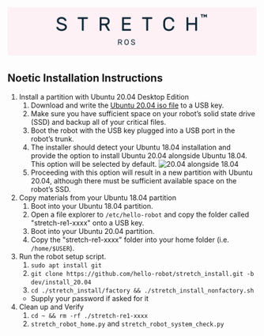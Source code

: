 ![](./images/banner.png)

## Noetic Installation Instructions

1. Install a partition with Ubuntu 20.04 Desktop Edition
    1. Download and write the [Ubuntu 20.04 iso file](https://releases.ubuntu.com/20.04/ubuntu-20.04.2.0-desktop-amd64.iso) to a USB key.
    2. Make sure you have sufficient space on your robot’s solid state drive (SSD) and backup all of your critical files.
    3. Boot the robot with the USB key plugged into a USB port in the robot’s trunk.
    4. The installer should detect your Ubuntu 18.04 installation and provide the option to install Ubuntu 20.04 alongside Ubuntu 18.04. This option will be selected by default. ![20.04 alongside 18.04](./images/ubuntu_installation_1.jpg)
    5. Proceeding with this option will result in a new partition with Ubuntu 20.04, although there must be sufficient available space on the robot’s SSD.
2. Copy materials from your Ubuntu 18.04 partition
   1. Boot into your Ubuntu 18.04 partition.
   2. Open a file explorer to `/etc/hello-robot` and copy the folder called "stretch-re1-xxxx" onto a USB key.
   3. Boot into your Ubuntu 20.04 partition.
   4. Copy the "stretch-re1-xxxx" folder into your home folder (i.e. `/home/$USER`).
3. Run the robot setup script.
   1. `sudo apt install git`
   2. `git clone https://github.com/hello-robot/stretch_install.git -b dev/install_20.04`
   3. `cd ./stretch_install/factory && ./stretch_install_nonfactory.sh`
     - Supply your password if asked for it
4. Clean up and Verify
   1. `cd ~ && rm -rf ./stretch-re1-xxxx`
   2. `stretch_robot_home.py` and `stretch_robot_system_check.py`
